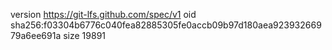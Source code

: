 version https://git-lfs.github.com/spec/v1
oid sha256:f03304b6776c040fea82885305fe0accb09b97d180aea92393266979a6ee691a
size 19891
